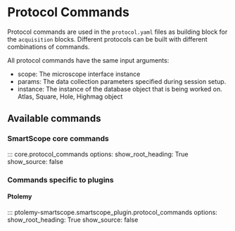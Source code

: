 # Protocol Commands


Protocol commands are used in the `protocol.yaml` files as building block for the `acquisition` blocks. Different protocols can be built with different combinations of commands.

All protocol commands have the same input arguments:

- scope: The microscope interface instance
- params: The data collection parameters specified during session setup.
- instance: The instance of the database object that is being worked on. Atlas, Square, Hole, Highmag object


## Available commands

### SmartScope core commands

::: core.protocol_commands
    options:
        show_root_heading: True
        show_source: false

### Commands specific to plugins

#### Ptolemy

::: ptolemy-smartscope.smartscope_plugin.protocol_commands
    options:
        show_root_heading: True
        show_source: false